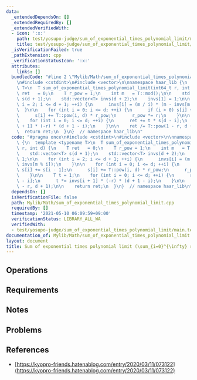```yaml
---
data:
  _extendedDependsOn: []
  _extendedRequiredBy: []
  _extendedVerifiedWith:
  - icon: ':x:'
    path: test/yosupo-judge/sum_of_exponential_times_polynomial_limit/main.test.cpp
    title: test/yosupo-judge/sum_of_exponential_times_polynomial_limit/main.test.cpp
  _isVerificationFailed: true
  _pathExtension: cpp
  _verificationStatusIcon: ':x:'
  attributes:
    links: []
  bundledCode: "#line 2 \"Mylib/Math/sum_of_exponential_times_polynomial_limit.cpp\"\
    \n#include <cstdint>\n#include <vector>\n\nnamespace haar_lib {\n  template <typename\
    \ T>\n  T sum_of_exponential_times_polynomial_limit(int64_t r, int d) {\n    T\
    \ ret   = 0;\n    T r_pow = 1;\n    int m   = T::mod();\n\n    std::vector<T>\
    \ s(d + 1);\n    std::vector<T> invs(d + 2);\n    invs[1] = 1;\n\n    for (int\
    \ i = 2; i <= d + 1; ++i) {\n      invs[i] = (m / i) * (m - invs[m % i]);\n  \
    \  }\n\n    for (int i = 0; i <= d; ++i) {\n      if (i > 0) s[i] += s[i - 1];\n\
    \      s[i] += T::pow(i, d) * r_pow;\n      r_pow *= r;\n    }\n\n    T t = 1;\n\
    \    for (int i = 0; i <= d; ++i) {\n      ret += t * s[d - i];\n      t *= invs[i\
    \ + 1] * (-r) * (d + 1 - i);\n    }\n\n    ret /= T::pow(1 - r, d + 1);\n\n  \
    \  return ret;\n  }\n}  // namespace haar_lib\n"
  code: "#pragma once\n#include <cstdint>\n#include <vector>\n\nnamespace haar_lib\
    \ {\n  template <typename T>\n  T sum_of_exponential_times_polynomial_limit(int64_t\
    \ r, int d) {\n    T ret   = 0;\n    T r_pow = 1;\n    int m   = T::mod();\n\n\
    \    std::vector<T> s(d + 1);\n    std::vector<T> invs(d + 2);\n    invs[1] =\
    \ 1;\n\n    for (int i = 2; i <= d + 1; ++i) {\n      invs[i] = (m / i) * (m -\
    \ invs[m % i]);\n    }\n\n    for (int i = 0; i <= d; ++i) {\n      if (i > 0)\
    \ s[i] += s[i - 1];\n      s[i] += T::pow(i, d) * r_pow;\n      r_pow *= r;\n\
    \    }\n\n    T t = 1;\n    for (int i = 0; i <= d; ++i) {\n      ret += t * s[d\
    \ - i];\n      t *= invs[i + 1] * (-r) * (d + 1 - i);\n    }\n\n    ret /= T::pow(1\
    \ - r, d + 1);\n\n    return ret;\n  }\n}  // namespace haar_lib\n"
  dependsOn: []
  isVerificationFile: false
  path: Mylib/Math/sum_of_exponential_times_polynomial_limit.cpp
  requiredBy: []
  timestamp: '2021-05-10 06:09:59+09:00'
  verificationStatus: LIBRARY_ALL_WA
  verifiedWith:
  - test/yosupo-judge/sum_of_exponential_times_polynomial_limit/main.test.cpp
documentation_of: Mylib/Math/sum_of_exponential_times_polynomial_limit.cpp
layout: document
title: Sum of exponential times polynomial limit (\sum_{i=0}^{\infty} r^i i^d)
---
```


## Operations

## Requirements

## Notes

## Problems

## References

- [https://kyopro-friends.hatenablog.com/entry/2020/03/11/073122](https://kyopro-friends.hatenablog.com/entry/2020/03/11/073122)
